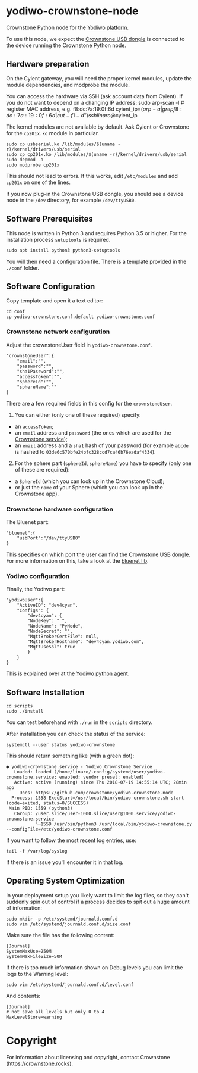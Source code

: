 # yodiwo-crownstone-node

Crownstone Python node for the [Yodiwo platform](https://www.yodiwo.com/).

To use this node, we expect the [Crownstone USB dongle](https://shop.crownstone.rocks/products/crownstone-usb-dongle) is connected to the device running the Crownstone Python node.

## Hardware preparation

On the Cyient gateway, you will need the proper kernel modules, update the module dependencies, and modprobe the module.

You can access the hardware via SSH (ask account data from Cyient). If you do not want to depend on a changing IP address:
    sudo arp-scan -l
    # register MAC address, e.g. f8:dc:7a:19:0f:6d
    cyient_ip=$(arp -a | grep f8:dc:7a:19:0f:6d | cut -f1 -d' ')
    ssh linaro@$cyient_ip

The kernel modules are not available by default. Ask Cyient or Crownstone for the `cp201x.ko` module in particular.

    sudo cp usbserial.ko /lib/modules/$(uname -r)/kernel/drivers/usb/serial
    sudo cp cp201x.ko /lib/modules/$(uname -r)/kernel/drivers/usb/serial
    sudo depmod -a
    sudo modprobe cp201x

This should not lead to errors. If this works, edit `/etc/modules` and add `cp201x` on one of the lines.

If you now plug-in the Crownstone USB dongle, you should see a device node in the `/dev` directory, for example `/dev/ttyUSB0`.

## Software Prerequisites 

This node is written in Python 3 and requires Python 3.5 or higher. For the installation process `setuptools` is required.

```
sudo apt install python3 python3-setuptools
```

You will then need a configuration file. There is a template provided in the `./conf` folder.

## Software Configuration

Copy template and open it a text editor:

```
cd conf
cp yodiwo-crownstone.conf.default yodiwo-crownstone.conf
```

### Crownstone network configuration

Adjust the crownstoneUser field in `yodiwo-crownstone.conf`.

```
"crownstoneUser":{
    "email":"",
    "password":"",
    "sha1Password":"",
    "accessToken":"",
    "sphereId":"",
    "sphereName":""
}
```

There are a few required fields in this config for the `crownstoneUser`. 

1. You can either (only one of these required) specify:
- an `accessToken`;
- an `email` address and `password` (the ones which are used for the [Crownstone service](https://my.crownstone.rocks));
- an `email` address and a `sha1` hash of your password (for example `abcde` is hashed to `03de6c570bfe24bfc328ccd7ca46b76eadaf4334`).

2. For the sphere part (`sphereId`, `sphereName`) you have to specify (only one of these are required):
- a `SphereId` (which you can look up in the Crownstone Cloud);
- or just the `name` of your Sphere (which you can look up in the Crownstone app).

### Crownstone hardware configuration

The Bluenet part:

```
"bluenet":{
    "usbPort":"/dev/ttyUSB0"
}
```

This specifies on which port the user can find the Crownstone USB dongle. For more information on this, take a look at the [bluenet lib](https://github.com/crownstone/bluenet-python-lib).

### Yodiwo configuration

Finally, the Yodiwo part:

```
"yodiwoUser":{
    "ActiveID": "dev4cyan",
    "Configs": {
        "dev4cyan": {
        "NodeKey": " ",
        "NodeName": "PyNode",
        "NodeSecret": "",
        "MqttBrokerCertFile": null,
        "MqttBrokerHostname": "dev4cyan.yodiwo.com",
        "MqttUseSsl": true
        }
    }
}
```

This is explained over at the [Yodiwo python agent](https://github.com/crownstone/yodiwo-python-node).

## Software Installation

```
cd scripts
sudo ./install
```

You can test beforehand with `./run` in the `scripts` directory.

After installation you can check the status of the service:

```
systemctl --user status yodiwo-crownstone
```

This should return something like (with a green dot):

```
● yodiwo-crownstone.service - Yodiwo Crownstone Service
   Loaded: loaded (/home/linaro/.config/systemd/user/yodiwo-crownstone.service; enabled; vendor preset: enabled)
   Active: active (running) since Thu 2018-07-19 14:55:14 UTC; 28min ago
     Docs: https://github.com/crownstone/yodiwo-crownstone-node
  Process: 1558 ExecStart=/usr/local/bin/yodiwo-crownstone.sh start (code=exited, status=0/SUCCESS)
 Main PID: 1559 (python3)
   CGroup: /user.slice/user-1000.slice/user@1000.service/yodiwo-crownstone.service
           └─1559 /usr/bin/python3 /usr/local/bin/yodiwo-crownstone.py --configFile=/etc/yodiwo-crownstone.conf

```

If you want to follow the most recent log entries, use:

    tail -f /var/log/syslog

If there is an issue you'll encounter it in that log.

## Operating System Optimization 

In your deployment setup you likely want to limit the log files, so they can't suddenly spin out of control if a process decides to spit out a huge amount of information:

    sudo mkdir -p /etc/systemd/journald.conf.d
    sudo vim /etc/systemd/journald.conf.d/size.conf

Make sure the file has the following content:

    [Journal]
    SystemMaxUse=250M
    SystemMaxFileSize=50M

If there is too much information shown on Debug levels you can limit the logs to the Warning level:

    sudo vim /etc/systemd/journald.conf.d/level.conf

And contents:

    [Journal]
    # not save all levels but only 0 to 4
    MaxLevelStore=warning

# Copyright

For information about licensing and copyright, contact Crownstone (https://crownstone.rocks).
